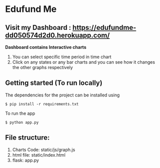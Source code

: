 # Edufund Me

## Visit my Dashboard : https://edufundme-dd050574d2d0.herokuapp.com/

**Dashboard contains Interactive charts**

1. You can select specific time period in time chart
2. Click on any states or any bar charts and you can see how it changes the other graphs respectively

## Getting started (To run locally)

The dependencies for the project can be installed using

    $ pip install -r requirements.txt

To run the app

    $ python app.py


## File structure:

1. Charts Code: static/js/graph.js
2. html file: static/index.html
3. flask: app.py